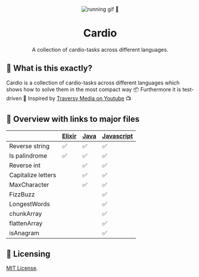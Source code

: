 <p align="center"><a><img src="https://media0.giphy.com/media/JRlqKEzTDKci5JPcaL/200.gif" alt="running gif 🏃"/></a></p>

<h1 align="center">Cardio</h1>
<p align="center">A collection of cardio-tasks across different languages.</p>

## 🙉 What is this exactly?

Cardio is a collection of cardio-tasks across different languages which shows how to solve them in the most compact way 📦 Furthermore it is test-driven 🧪 Inspired by [Traversy Media on Youtube](https://www.youtube.com/watch?v=M2bJBuaOeOQ) 📺

## 📄 Overview with links to major files

||[Elixir](elixir-cardio/lib/elixir_cardio.ex) | [Java](java-cardio/src/test/java/app/AppTest.java) | [Javascript](javascript-cardio/test.js)|
|--------------------|------|--------|--------|
| Reverse string     |✅|✅|✅|
| Is palindrome      |✅|✅|✅|
| Reverse int        | |✅|✅|
| Capitalize letters | |✅|✅|
| MaxCharacter       | |✅|✅|
| FizzBuzz           | | |✅|
| LongestWords       | | |✅|
| chunkArray         | | |✅|
| flattenArray       | | |✅|
| isAnagram          | | |✅|

## 📜 Licensing

[MIT License](LICENSE).
